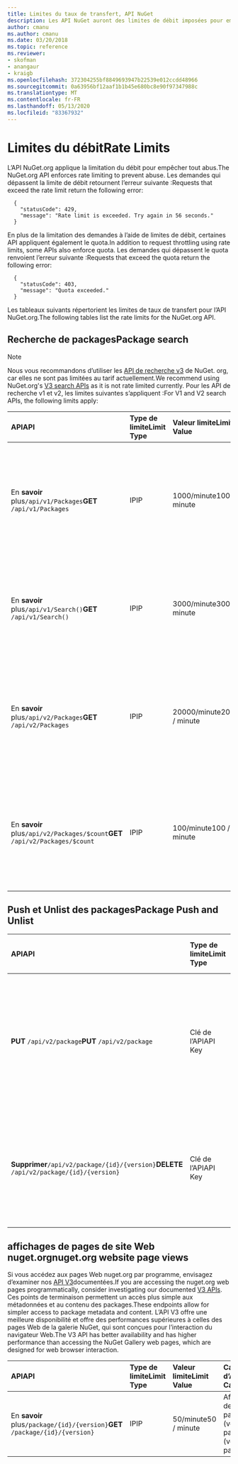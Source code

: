 ```yaml
---
title: Limites du taux de transfert, API NuGet
description: Les API NuGet auront des limites de débit imposées pour empêcher tout abus.
author: cmanu
ms.author: cmanu
ms.date: 03/20/2018
ms.topic: reference
ms.reviewer:
- skofman
- anangaur
- kraigb
ms.openlocfilehash: 372304255bf8849693947b22539e012ccdd48966
ms.sourcegitcommit: 0a63956bf12aaf1b1b45e680bc8e90f97347988c
ms.translationtype: MT
ms.contentlocale: fr-FR
ms.lasthandoff: 05/13/2020
ms.locfileid: "83367932"
---
```

# <a name="rate-limits"></a><span data-ttu-id="c8483-103">Limites du débit</span><span class="sxs-lookup"><span data-stu-id="c8483-103">Rate Limits</span></span>

<span data-ttu-id="c8483-104">L’API NuGet.org applique la limitation du débit pour empêcher tout abus.</span><span class="sxs-lookup"><span data-stu-id="c8483-104">The NuGet.org API enforces rate limiting to prevent abuse.</span></span> <span data-ttu-id="c8483-105">Les demandes qui dépassent la limite de débit retournent l’erreur suivante :</span><span class="sxs-lookup"><span data-stu-id="c8483-105">Requests that exceed the rate limit return the following error:</span></span> 

  ~~~
    {
      "statusCode": 429,
      "message": "Rate limit is exceeded. Try again in 56 seconds."
    }
  ~~~

<span data-ttu-id="c8483-106">En plus de la limitation des demandes à l’aide de limites de débit, certaines API appliquent également le quota.</span><span class="sxs-lookup"><span data-stu-id="c8483-106">In addition to request throttling using rate limits, some APIs also enforce quota.</span></span> <span data-ttu-id="c8483-107">Les demandes qui dépassent le quota renvoient l’erreur suivante :</span><span class="sxs-lookup"><span data-stu-id="c8483-107">Requests that exceed the quota return the following error:</span></span>

  ~~~
    {
      "statusCode": 403,
      "message": "Quota exceeded."
    }
  ~~~

<span data-ttu-id="c8483-108">Les tableaux suivants répertorient les limites de taux de transfert pour l’API NuGet.org.</span><span class="sxs-lookup"><span data-stu-id="c8483-108">The following tables list the rate limits for the NuGet.org API.</span></span>

## <a name="package-search"></a><span data-ttu-id="c8483-109">Recherche de packages</span><span class="sxs-lookup"><span data-stu-id="c8483-109">Package search</span></span>

> [!Note]
> <span data-ttu-id="c8483-110">Nous vous recommandons d’utiliser les [API de recherche v3](search-query-service-resource.md) de NuGet. org, car elles ne sont pas limitées au tarif actuellement.</span><span class="sxs-lookup"><span data-stu-id="c8483-110">We recommend using NuGet.org's [V3 search APIs](search-query-service-resource.md) as it is not rate limited currently.</span></span> <span data-ttu-id="c8483-111">Pour les API de recherche v1 et v2, les limites suivantes s’appliquent :</span><span class="sxs-lookup"><span data-stu-id="c8483-111">For V1 and V2 search APIs, the following limits apply:</span></span>

| <span data-ttu-id="c8483-112">API</span><span class="sxs-lookup"><span data-stu-id="c8483-112">API</span></span> | <span data-ttu-id="c8483-113">Type de limite</span><span class="sxs-lookup"><span data-stu-id="c8483-113">Limit Type</span></span> | <span data-ttu-id="c8483-114">Valeur limite</span><span class="sxs-lookup"><span data-stu-id="c8483-114">Limit Value</span></span> | <span data-ttu-id="c8483-115">Cas d’usage d’API</span><span class="sxs-lookup"><span data-stu-id="c8483-115">API Use Case</span></span> |
|:---|:---|:---|:---|
<span data-ttu-id="c8483-116">En **savoir** plus`/api/v1/Packages`</span><span class="sxs-lookup"><span data-stu-id="c8483-116">**GET** `/api/v1/Packages`</span></span> | <span data-ttu-id="c8483-117">IP</span><span class="sxs-lookup"><span data-stu-id="c8483-117">IP</span></span> | <span data-ttu-id="c8483-118">1000/minute</span><span class="sxs-lookup"><span data-stu-id="c8483-118">1000 / minute</span></span> | <span data-ttu-id="c8483-119">Interroger les métadonnées du package NuGet via la collection OData v1 `Packages`</span><span class="sxs-lookup"><span data-stu-id="c8483-119">Query NuGet package metadata via v1 OData `Packages` collection</span></span> |
<span data-ttu-id="c8483-120">En **savoir** plus`/api/v1/Search()`</span><span class="sxs-lookup"><span data-stu-id="c8483-120">**GET** `/api/v1/Search()`</span></span> | <span data-ttu-id="c8483-121">IP</span><span class="sxs-lookup"><span data-stu-id="c8483-121">IP</span></span> | <span data-ttu-id="c8483-122">3000/minute</span><span class="sxs-lookup"><span data-stu-id="c8483-122">3000 / minute</span></span> | <span data-ttu-id="c8483-123">Rechercher des packages NuGet via le point de terminaison de recherche v1</span><span class="sxs-lookup"><span data-stu-id="c8483-123">Search for NuGet packages via v1 Search endpoint</span></span> | 
<span data-ttu-id="c8483-124">En **savoir** plus`/api/v2/Packages`</span><span class="sxs-lookup"><span data-stu-id="c8483-124">**GET** `/api/v2/Packages`</span></span> | <span data-ttu-id="c8483-125">IP</span><span class="sxs-lookup"><span data-stu-id="c8483-125">IP</span></span> | <span data-ttu-id="c8483-126">20000/minute</span><span class="sxs-lookup"><span data-stu-id="c8483-126">20000 / minute</span></span> | <span data-ttu-id="c8483-127">Interroger les métadonnées du package NuGet via la collection OData v2 `Packages`</span><span class="sxs-lookup"><span data-stu-id="c8483-127">Query NuGet package metadata via v2 OData `Packages` collection</span></span> | 
<span data-ttu-id="c8483-128">En **savoir** plus`/api/v2/Packages/$count`</span><span class="sxs-lookup"><span data-stu-id="c8483-128">**GET** `/api/v2/Packages/$count`</span></span> | <span data-ttu-id="c8483-129">IP</span><span class="sxs-lookup"><span data-stu-id="c8483-129">IP</span></span> | <span data-ttu-id="c8483-130">100/minute</span><span class="sxs-lookup"><span data-stu-id="c8483-130">100 / minute</span></span> | <span data-ttu-id="c8483-131">Interroger le nombre de packages NuGet via la collection OData v2 `Packages`</span><span class="sxs-lookup"><span data-stu-id="c8483-131">Query NuGet package count via v2 OData `Packages` collection</span></span> | 

## <a name="package-push-and-unlist"></a><span data-ttu-id="c8483-132">Push et Unlist des packages</span><span class="sxs-lookup"><span data-stu-id="c8483-132">Package Push and Unlist</span></span>

| <span data-ttu-id="c8483-133">API</span><span class="sxs-lookup"><span data-stu-id="c8483-133">API</span></span> | <span data-ttu-id="c8483-134">Type de limite</span><span class="sxs-lookup"><span data-stu-id="c8483-134">Limit Type</span></span> | <span data-ttu-id="c8483-135">Valeur limite</span><span class="sxs-lookup"><span data-stu-id="c8483-135">Limit Value</span></span> | <span data-ttu-id="c8483-136">Cas d’usage d’API</span><span class="sxs-lookup"><span data-stu-id="c8483-136">API Use Case</span></span> | 
|:---|:---|:---|:--- |
<span data-ttu-id="c8483-137">**PUT** `/api/v2/package`</span><span class="sxs-lookup"><span data-stu-id="c8483-137">**PUT** `/api/v2/package`</span></span> | <span data-ttu-id="c8483-138">Clé de l’API</span><span class="sxs-lookup"><span data-stu-id="c8483-138">API Key</span></span> | <span data-ttu-id="c8483-139">350/heure</span><span class="sxs-lookup"><span data-stu-id="c8483-139">350 / hour</span></span> | <span data-ttu-id="c8483-140">Télécharger un nouveau package NuGet (version) via un point de terminaison Push v2</span><span class="sxs-lookup"><span data-stu-id="c8483-140">Upload a new NuGet package (version) via v2 push endpoint</span></span> 
<span data-ttu-id="c8483-141">**Supprimer**`/api/v2/package/{id}/{version}`</span><span class="sxs-lookup"><span data-stu-id="c8483-141">**DELETE** `/api/v2/package/{id}/{version}`</span></span> | <span data-ttu-id="c8483-142">Clé de l’API</span><span class="sxs-lookup"><span data-stu-id="c8483-142">API Key</span></span> | <span data-ttu-id="c8483-143">250/heure</span><span class="sxs-lookup"><span data-stu-id="c8483-143">250 / hour</span></span> | <span data-ttu-id="c8483-144">Délister un package NuGet (version) via un point de terminaison v2</span><span class="sxs-lookup"><span data-stu-id="c8483-144">Unlist a NuGet package (version) via v2 endpoint</span></span> 

## <a name="nugetorg-website-page-views"></a><span data-ttu-id="c8483-145">affichages de pages de site Web nuget.org</span><span class="sxs-lookup"><span data-stu-id="c8483-145">nuget.org website page views</span></span>

<span data-ttu-id="c8483-146">Si vous accédez aux pages Web nuget.org par programme, envisagez d’examiner nos [API V3](overview.md)documentées.</span><span class="sxs-lookup"><span data-stu-id="c8483-146">If you are accessing the nuget.org web pages programmatically, consider investigating our documented [V3 APIs](overview.md).</span></span> <span data-ttu-id="c8483-147">Ces points de terminaison permettent un accès plus simple aux métadonnées et au contenu des packages.</span><span class="sxs-lookup"><span data-stu-id="c8483-147">These endpoints allow for simpler access to package metadata and content.</span></span> <span data-ttu-id="c8483-148">L’API V3 offre une meilleure disponibilité et offre des performances supérieures à celles des pages Web de la galerie NuGet, qui sont conçues pour l’interaction du navigateur Web.</span><span class="sxs-lookup"><span data-stu-id="c8483-148">The V3 API has better availability and has higher performance than accessing the NuGet Gallery web pages, which are designed for web browser interaction.</span></span>

| <span data-ttu-id="c8483-149">API</span><span class="sxs-lookup"><span data-stu-id="c8483-149">API</span></span> | <span data-ttu-id="c8483-150">Type de limite</span><span class="sxs-lookup"><span data-stu-id="c8483-150">Limit Type</span></span> | <span data-ttu-id="c8483-151">Valeur limite</span><span class="sxs-lookup"><span data-stu-id="c8483-151">Limit Value</span></span> | <span data-ttu-id="c8483-152">Cas d’usage d’API</span><span class="sxs-lookup"><span data-stu-id="c8483-152">API Use Case</span></span> | 
|:---|:---|:---|:--- |
<span data-ttu-id="c8483-153">En **savoir** plus`/package/{id}/{version}`</span><span class="sxs-lookup"><span data-stu-id="c8483-153">**GET** `/package/{id}/{version}`</span></span> | <span data-ttu-id="c8483-154">IP</span><span class="sxs-lookup"><span data-stu-id="c8483-154">IP</span></span> | <span data-ttu-id="c8483-155">50/minute</span><span class="sxs-lookup"><span data-stu-id="c8483-155">50 / minute</span></span> | <span data-ttu-id="c8483-156">Affichez la page des détails du package (version).</span><span class="sxs-lookup"><span data-stu-id="c8483-156">Display package (version) details page.</span></span> 
